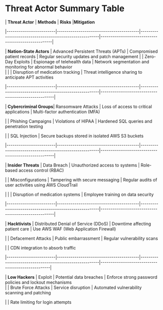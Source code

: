 # Threat Actor Summary Table

| **Threat Actor**       | **Methods**                               | **Risks**                                               |**Mitigation** 

|-------------------------|------------------------------------------|---------------------------------------------------------|-----------------------------------------------------|

| **Nation-State Actors** | Advanced Persistent Threats (APTs)       | Compromised patient records                             | Regular security updates and patch 
management
|                         | Zero-Day Exploits                        | Espionage of telehealth data                            | Network segmentation and monitoring for abnormal behavior                     
|                         |                                          | Disruption of medication tracking                       | Threat intelligence sharing to anticipate APT activities                      

|-------------------------|------------------------------------------|---------------------------------------------------------|------------------------------------------------------|

| **Cybercriminal Groups**| Ransomware Attacks                       | Loss of access to critical applications                 | Multi-factor authentication (MFA)  

|                         | Phishing Campaigns                       | Violations of HIPAA                                     | Hardened SQL queries and penetration testing     

|                         | SQL Injection                                                                                      | Secure backups stored in isolated AWS S3 buckets 


|-------------------------|------------------------------------------|---------------------------------------------------------|------------------------------------------------------|

| **Insider Threats**     | Data Breach                              | Unauthorized access to systems                          | Role-based access control (RBAC)    

|                         | Misconfigurations                        | Tampering with secure messaging                         | Regular audits of user activities using AWS CloudTrail

|                         |                                          | Disruption of medication systems                        | Employee training on data security 


|-------------------------|------------------------------------------|---------------------------------------------------------|------------------------------------------------------|

| **Hacktivists**         | Distributed Denial of Service (DDoS)     | Downtime affecting patient care                         | Use AWS WAF (Web Application Firewall)

|                         | Defacement Attacks                       | Public embarrassment                                    | Regular vulnerability scans     

|                                                                                                                              | CDN integration to absorb traffic    


|-------------------------|------------------------------------------|---------------------------------------------------------|----------------------------------------------------|

| **Low Hackers**         | Exploit                                  | Potential data breaches                                 | Enforce strong password policies and lockout mechanisms                        
|                         | Brute Force Attacks                      | Service disruption                                      | Automated vulnerability scanning and patching       

|                                                                                                                              | Rate limiting for login attempts         


